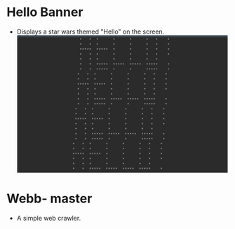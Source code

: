 # Hello Banner
* Displays a star wars themed "Hello" on the screen.
![Output](https://github.com/mannpandya28/PythonScripts/blob/master/HelloBanner/Screenshot.png)

# Webb- master
* A simple web crawler.

